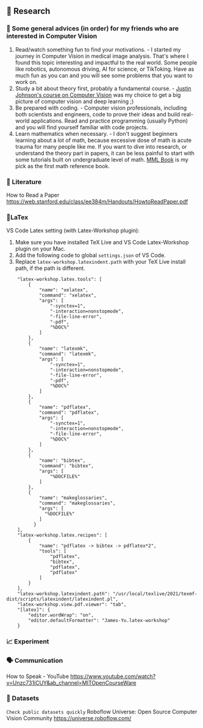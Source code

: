 ## 🧐 Research

### 🤖 Some general advices (in order) for my friends who are interested in Computer Vision
1. Read/watch something fun to find your motivations. - I started my journey in Computer Vision in medical image analysis. That's where I found this topic interesting and impactful to the real world. Some people like robotics, autonomous driving, AI for science, or TikToking. Have as much fun as you can and you will see some problems that you want to work on.
2. Study a bit about theory first, probably a fundamental course. - [Justin Johnson's course on Computer Vision](https://www.youtube.com/watch?v=dJYGatp4SvA&list=PL5-TkQAfAZFbzxjBHtzdVCWE0Zbhomg7r&ab_channel=MichiganOnline) was my choice to get a big picture of computer vision and deep learning ;)
3. Be prepared with coding. - Computer vision professionals, including both scientists and engineers, code to prove their ideas and build real-world applications. Read and practice programming (usually Python) and you will find yourself familiar with code projects.
4. Learn mathematics when necessary. - I don't suggest beginners learning about a lot of math, because excessive dose of math is acute trauma for many people like me. If you want to dive into research, or understand the theory part in papers, it can be less painful to start with some tutorials built on undergraduate level of math. [MML Book](https://mml-book.github.io/) is my pick as the first math reference book.

### 📑 Literature
How to Read a Paper
https://web.stanford.edu/class/ee384m/Handouts/HowtoReadPaper.pdf

### 📝LaTex
VS Code Latex setting (with Latex-Workshop plugin):
1. Make sure you have installed TeX Live and VS Code Latex-Workshop plugin on your Mac.
2. Add the following code to global `settings.json` of VS Code.
3. Replace `latex-workshop.latexindent.path` with your TeX Live install path, if the path is different.
```
    "latex-workshop.latex.tools": [
        {
            "name": "xelatex",
            "command": "xelatex",
            "args": [
                "-synctex=1",
                "-interaction=nonstopmode",
                "-file-line-error",
                "-pdf",
                "%DOC%"
            ]
        },
        {
            "name": "latexmk",
            "command": "latexmk",
            "args": [
                "-synctex=1",
                "-interaction=nonstopmode",
                "-file-line-error",
                "-pdf",
                "%DOC%"
            ]
        },
        {
            "name": "pdflatex",
            "command": "pdflatex",
            "args": [
                "-synctex=1",
                "-interaction=nonstopmode",
                "-file-line-error",
                "%DOC%"
            ]
        },
        {
            "name": "bibtex",
            "command": "bibtex",
            "args": [
                "%DOCFILE%"
            ]
        },
        {
            "name": "makeglossaries",
            "command": "makeglossaries",
            "args": [
              "%DOCFILE%"
            ]
          }
    ],
    "latex-workshop.latex.recipes": [
        {
            "name": "pdflatex -> bibtex -> pdflatex*2",
            "tools": [
                "pdflatex",
                "bibtex",
                "pdflatex",
                "pdflatex"
            ]
        }
    ],
    "latex-workshop.latexindent.path": "/usr/local/texlive/2021/texmf-dist/scripts/latexindent/latexindent.pl",
    "latex-workshop.view.pdf.viewer": "tab",
    "[latex]": {
        "editor.wordWrap": "on",
        "editor.defaultFormatter": "James-Yu.latex-workshop"
    }
```

### 📈 Experiment

### 🗣️ Communication
How to Speak - YouTube
https://www.youtube.com/watch?v=Unzc731iCUY&ab_channel=MITOpenCourseWare

### 💾 Datasets
`Check public datasets quickly`
Roboflow Universe: Open Source Computer Vision Community
https://universe.roboflow.com/

